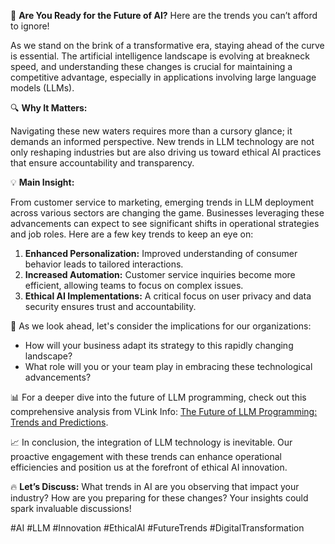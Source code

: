 🚀 **Are You Ready for the Future of AI?** Here are the trends you can’t afford to ignore!

As we stand on the brink of a transformative era, staying ahead of the curve is essential. The artificial intelligence landscape is evolving at breakneck speed, and understanding these changes is crucial for maintaining a competitive advantage, especially in applications involving large language models (LLMs).

🔍 **Why It Matters:**

Navigating these new waters requires more than a cursory glance; it demands an informed perspective. New trends in LLM technology are not only reshaping industries but are also driving us toward ethical AI practices that ensure accountability and transparency.

💡 **Main Insight:**

From customer service to marketing, emerging trends in LLM deployment across various sectors are changing the game. Businesses leveraging these advancements can expect to see significant shifts in operational strategies and job roles. Here are a few key trends to keep an eye on:

1. **Enhanced Personalization:** Improved understanding of consumer behavior leads to tailored interactions.  
2. **Increased Automation:** Customer service inquiries become more efficient, allowing teams to focus on complex issues.  
3. **Ethical AI Implementations:** A critical focus on user privacy and data security ensures trust and accountability.

🔮 As we look ahead, let's consider the implications for our organizations:

- How will your business adapt its strategy to this rapidly changing landscape?
- What role will you or your team play in embracing these technological advancements?

📊 For a deeper dive into the future of LLM programming, check out this comprehensive analysis from VLink Info: [The Future of LLM Programming: Trends and Predictions](https://www.vlinkinfo.com/blog/future-of-llm-programming-trends-and-predictions/).

📈 In conclusion, the integration of LLM technology is inevitable. Our proactive engagement with these trends can enhance operational efficiencies and position us at the forefront of ethical AI innovation.

🔥 **Let’s Discuss:** What trends in AI are you observing that impact your industry? How are you preparing for these changes? Your insights could spark invaluable discussions!

#AI #LLM #Innovation #EthicalAI #FutureTrends #DigitalTransformation